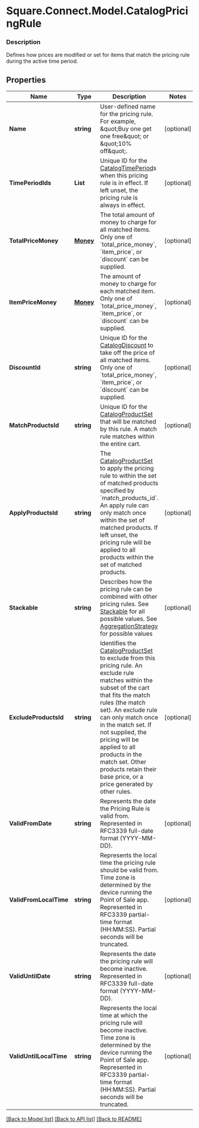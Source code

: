 # Square.Connect.Model.CatalogPricingRule

### Description

Defines how prices are modified or set for items that match the pricing rule during the active time period.

## Properties

Name | Type | Description | Notes
------------ | ------------- | ------------- | -------------
**Name** | **string** | User-defined name for the pricing rule. For example, \&quot;Buy one get one free\&quot; or \&quot;10% off\&quot;. | [optional] 
**TimePeriodIds** | **List<string>** | Unique ID for the [CatalogTimePeriod](#type-catalogtimeperiod)s when this pricing rule is in effect. If left unset, the pricing rule is always in effect. | [optional] 
**TotalPriceMoney** | [**Money**](Money.md) | The total amount of money to charge for all matched items.  Only one of &#x60;total_price_money&#x60;, &#x60;item_price&#x60;, or &#x60;discount&#x60; can be supplied. | [optional] 
**ItemPriceMoney** | [**Money**](Money.md) | The amount of money to charge for each matched item.  Only one of &#x60;total_price_money&#x60;, &#x60;item_price&#x60;, or &#x60;discount&#x60; can be supplied. | [optional] 
**DiscountId** | **string** | Unique ID for the [CatalogDiscount](#type-catalogdiscount) to take off the price of all matched items.  Only one of &#x60;total_price_money&#x60;, &#x60;item_price&#x60;, or &#x60;discount&#x60; can be supplied. | [optional] 
**MatchProductsId** | **string** | Unique ID for the [CatalogProductSet](#type-catalogproductset) that will be matched by this rule. A match rule matches within the entire cart. | [optional] 
**ApplyProductsId** | **string** | The [CatalogProductSet](#type-catalogproductset) to apply the pricing rule to within the set of matched products specified by &#x60;match_products_id&#x60;. An apply rule can only match once within the set of matched products. If left unset, the pricing rule will be applied to all products within the set of matched products. | [optional] 
**Stackable** | **string** | Describes how the pricing rule can be combined with other pricing rules. See [Stackable](#type-stackable) for all possible values. See [AggregationStrategy](#type-aggregationstrategy) for possible values | [optional] 
**ExcludeProductsId** | **string** | Identifies the [CatalogProductSet](#type-catalogproductset) to exclude from this pricing rule. An exclude rule matches within the subset of the cart that fits the match rules (the match set). An exclude rule can only match once in the match set. If not supplied, the pricing will be applied to all products in the match set. Other products retain their base price, or a price generated by other rules. | [optional] 
**ValidFromDate** | **string** | Represents the date the Pricing Rule is valid from. Represented in RFC3339 full-date format (YYYY-MM-DD). | [optional] 
**ValidFromLocalTime** | **string** | Represents the local time the pricing rule should be valid from. Time zone is determined by the device running the Point of Sale app.  Represented in RFC3339 partial-time format (HH:MM:SS). Partial seconds will be truncated. | [optional] 
**ValidUntilDate** | **string** | Represents the date the pricing rule will become inactive.  Represented in RFC3339 full-date format (YYYY-MM-DD). | [optional] 
**ValidUntilLocalTime** | **string** | Represents the local time at which the pricing rule will become inactive. Time zone is determined by the device running the Point of Sale app.  Represented in RFC3339 partial-time format (HH:MM:SS). Partial seconds will be truncated. | [optional] 



[[Back to Model list]](../README.md#documentation-for-models) [[Back to API list]](../README.md#documentation-for-api-endpoints) [[Back to README]](../README.md)

